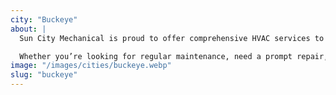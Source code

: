 ```yaml
---
city: "Buckeye"
about: |
  Sun City Mechanical is proud to offer comprehensive HVAC services to the Buckeye community. Our team is committed to providing reliable heating, cooling, and air quality solutions that keep your home comfortable, no matter the season. We understand the specific needs of Buckeye residents and tailor our services to ensure your HVAC system operates at its best.

  Whether you’re looking for regular maintenance, need a prompt repair, or are considering a new installation, our experienced technicians are ready to assist. We’re here to help keep your Buckeye home running efficiently, so you can enjoy a comfortable and stress-free environment year-round.
image: "/images/cities/buckeye.webp"
slug: "buckeye"
---
```

